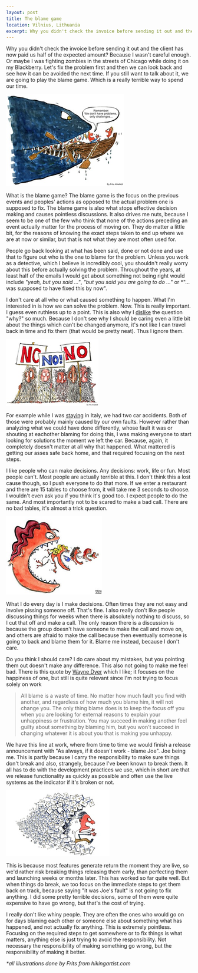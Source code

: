 ```yaml
---
layout: post
title: The blame game
location: Vilnius, Lithuania
excerpt: Why you didn't check the invoice before sending it out and the client has now paid us half of the expected amount? Because I wasn't careful enough. Or maybe I was fighting zombies in the streets of Chicago while doing it on my Blackberry. Let's fix the problem first and then we can look back and see how it can be avoided the next time. If you still want to talk about it, we are going to play the blame game. Which is a really terrible way to spend our time.
---
```


Why you didn't check the invoice before sending it out and the client has now paid us half of the expected amount? Because I wasn't careful enough. Or maybe I was fighting zombies in the streets of Chicago while doing it on my Blackberry. Let's fix the problem first and then we can look back and see how it can be avoided the next time. If you still want to talk about it, we are going to play the blame game. Which is a really terrible way to spend our time.

<img src="/blog/images/no-problems-only-challenges.jpg" alt="" class="right" />

What is the blame game? The blame game is the focus on the previous events and peoples' actions as opposed to the actual problem one is supposed to fix. The blame game is also what stops effective decision making and causes pointless discussions. It also drives me nuts, because I seem to be one of the few who think that none of the actions preceding an event actually matter for the process of moving on. They do matter a little bit, for the reasons of knowing the exact steps taken to end up where we are at now or similar, but that is not what they are most often used for.

People go back looking at what has been said, done or not done and use that to figure out who is the one to blame for the problem. Unless you work as a detective, which I believe is incredibly cool, you shouldn't really worry about this before actually solving the problem. Throughout the years, at least half of the emails I would get about something not being right would include *"yeah, but you said ..."*, *"but you said you are going to do ..."* or *"... was supposed to have fixed this by now".

I don't care at all who or what caused something to happen. What I'm interested in is how we can solve the problem. Now. This is really important. I guess even ruthless up to a point. This is also why I [dislike](/blog/why-are-you-so-boring.markdown) the question "why?" so much. Because I don't see why I should be caring even a little bit about the things which can't be changed anymore, it's not like I can travel back in time and fix them (that would be pretty neat). Thus I ignore them.

<img src="/blog/images/old-no-men.jpg" alt="" class="left" />

For example while I was [staying](/blog/love-and-horror-of-the-italian-retreat.html) in Italy, we had two car accidents. Both of those were probably mainly caused by our own faults. However rather than analyzing what we could have done differently, whose fault it was or shouting at eachother blaming for doing this, I was making everyone to start looking for solutions the moment we left the car. Because, again, it completely doesn't matter at all why that happened. What mattered is getting our asses safe back home, and that required focusing on the next steps.

I like people who can make decisions. Any decisions: work, life or fun. Most people can't. Most people are actually terrible at this. I don't think this a lost cause though, so I push everyone to do that more. If we enter a restaurant and there are 15 tables to choose from, it will take me 3 seconds to choose. I wouldn't even ask you if you think it's good too. I expect people to do the same. And most importantly not to be scared to make a bad call. There are no bad tables, it's almost a trick question.

<img src="/blog/images/women-eating-women.jpg" alt="" class="right" />

What I do every day is I make decisions. Often times they are not easy and involve pissing someone off. That's fine. I also really don't like people discussing things for weeks when there is absolutely nothing to discuss, so I cut that off and make a call. The only reason there is a discussion is because the group doesn't have someone to make the call and move on, and others are afraid to make the call because then eventually someone is going to back and blame them for it. Blame me instead, because I don't care.

Do you think I should care? I do care about my mistakes, but you pointing them out doesn't make any difference. This also not going to make me feel bad. There is this quote by [Wayne Dyer](http://en.wikipedia.org/wiki/Wayne_Dyer) which I like; it focuses on the happiness of one, but still is quite relevant since I'm not trying to focus solely on work

> All blame is a waste of time. No matter how much fault you find with another, and regardless of how much you blame him, it will not change you. The only thing blame does is to keep the focus off you when you are looking for external reasons to explain your unhappiness or frustration. You may succeed in making another feel guilty about something by blaming him, but you won't succeed in changing whatever it is about you that is making you unhappy.

We have this line at work, where from time to time we would finish a release announcement with "As always, if it doesn't work - blame Joe". Joe being me. This is partly because I carry the responsibility to make sure things don't break and also, strangely, because I've been known to break them. It all has to do with the development practices we use, which in short are that we release functionality as quickly as possible and often use the live systems as the indicator if it's broken or not.

<img src="/blog/images/bills-monster-hunted.jpg" alt="" class="left" />

This is because most features generate return the moment they are live, so we'd rather risk breaking things releasing them early, than perfecting them and launching weeks or months later. This has worked so far quite well. But when things do break, we too focus on the immediate steps to get them back on track, because saying "it was Joe's fault" is not going to fix anything. I did some pretty terrible decisions, some of them were quite expensive to have go wrong, but that's the cost of trying.

I really don't like whiny people. They are often the ones who would go on for days blaming each other or someone else about something what has happened, and not actually fix anything. This is extremely pointless. Focusing on the required steps to get somewhere or to fix things is what matters, anything else is just trying to avoid the responsibility. Not necessary the responsibility of making something go wrong, but the responsibility of making it better.

*\*all illustrations done by Frits from hikingartist.com*
